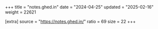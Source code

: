 +++
title = "notes.ghed.in"
date = "2024-04-25"
updated = "2025-02-16"
weight = 22621

[extra]
source = "https://notes.ghed.in/"
ratio = 69
size = 22
+++
